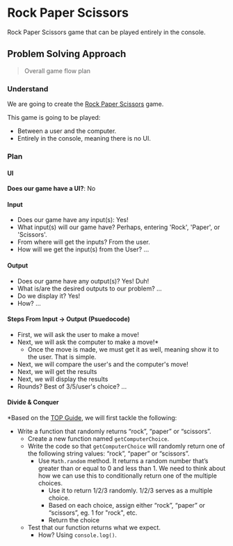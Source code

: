 # Rock Paper Scissors

Rock Paper Scissors game that can be played entirely in the console.

## Problem Solving Approach

> Overall game flow plan

### Understand

We are going to create the [Rock Paper Scissors](https://www.wikihow.com/Play-Rock,-Paper,-Scissors) game.

This game is going to be played:

- Between a user and the computer.
- Entirely in the console, meaning there is no UI.

### Plan

#### UI

**Does our game have a UI?**: No

#### Input

- Does our game have any input(s): Yes!
- What input(s) will our game have? Perhaps, entering 'Rock', 'Paper', or 'Scissors'.
- From where will get the inputs? From the user.
- How will we get the input(s) from the User? ...

#### Output

- Does our game have any output(s)? Yes! Duh!
- What is/are the desired outputs to our problem? ...
- Do we display it? Yes!
- How? ...

#### Steps From Input -> Output (Psuedocode)

- First, we will ask the user to make a move!
- Next, we will ask the computer to make a move!*
    - Once the move is made, we must get it as well, meaning show it to the user. That is simple.
- Next, we will compare the user's and the computer's move!
- Next, we will get the results
- Next, we will display the results
- Rounds? Best of 3/5/user's choice? ...

#### Divide & Conquer

*Based on the [TOP Guide](https://www.theodinproject.com/lessons/foundations-rock-paper-scissors#step-2-write-the-logic-to-get-the-computer-choice), we will first tackle the following:
- Write a function that randomly returns “rock”, “paper” or “scissors”.
    - Create a new function named `getComputerChoice`.
    - Write the code so that `getComputerChoice` will randomly return one of the following string values: “rock”, “paper” or “scissors”.
        - Use `Math.random` method. It returns a random number that’s greater than or equal to 0 and less than 1. We need to think about how we can use this to conditionally return one of the multiple choices.
            - Use it to return 1/2/3 randomly. 1/2/3 serves as a multiple choice.
            - Based on each choice, assign either “rock”, “paper” or “scissors”, eg. 1 for "rock", etc.
            - Return the choice
    - Test that our function returns what we expect.
        - How? Using `console.log()`.